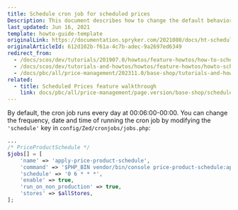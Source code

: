 ```yaml
---
title: Schedule cron job for scheduled prices
Description: This document describes how to change the default behavior of the cron job shipped with the Scheduled Prices feature.
last_updated: Jun 16, 2021
template: howto-guide-template
originalLink: https://documentation.spryker.com/2021080/docs/ht-schedule-cron-job-for-scheduled-prices-201907
originalArticleId: 612d102b-f61a-4c7b-adec-9a2697ed6349
redirect_from:
  - /docs/scos/dev/tutorials/201907.0/howtos/feature-howtos/how-to-schedule-cron-job-for-scheduled-prices.html
  - /docs/scos/dev/tutorials-and-howtos/howtos/feature-howtos/howto-schedule-cron-job-for-scheduled-prices.html
  - /docs/pbc/all/price-management/202311.0/base-shop/tutorials-and-howtos/howto-schedule-cron-job-for-scheduled-prices.html
related:
  - title: Scheduled Prices feature walkthrough
    link: docs/pbc/all/price-management/page.version/base-shop/scheduled-prices-feature-overview.html
---
```



By default, the cron job runs every day at 00:06:00-00:00. You can change the frequency, date and time of running the cron job by modifying the `'schedule'` key in `config/Zed/cronjobs/jobs.php`:

```php
...
/* PriceProductSchedule */
$jobs[] = [
    'name' => 'apply-price-product-schedule',
    'command' => '$PHP_BIN vendor/bin/console price-product-schedule:apply',
    'schedule' => '0 6 * * *',
    'enable' => true,
    'run_on_non_production' => true,
    'stores' => $allStores,
];
```
